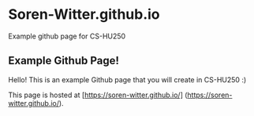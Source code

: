 # Soren-Witter.github.io

Example github page for CS-HU250


## Example Github Page!

Hello! This is an example Github page that you will create in CS-HU250 :)

This page is hosted at [https://soren-witter.github.io/]
(https://soren-witter.github.io/).
